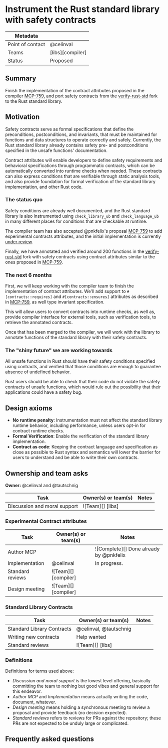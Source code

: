 # Instrument the Rust standard library with safety contracts

| Metadata         |                  |
|------------------|------------------|
| Point of contact | @celinval        |
| Teams            | [libs][compiler] |
| Status           | Proposed         |

## Summary

Finish the implementation of the contract attributes proposed in the compiler [MCP-759],
and port safety contracts from the [verify-rust-std] fork to the Rust standard library.

## Motivation

Safety contracts serve as formal specifications that define the preconditions, postconditions, and invariants,
that must be maintained for functions and data structures to operate correctly and safely.
Currently, the Rust standard library already contains safety pre- and postconditions specified in the unsafe functions'
documentation.

Contract attributes will enable developers to define safety requirements and behavioral specifications through programmatic contracts,
which can be automatically converted into runtime checks when needed.
These contracts can also express conditions that are verifiable through static analysis tools,
and also provide foundation for formal verification of the standard library implementation, and other Rust code.

### The status quo

Safety conditions are already well documented, and the Rust standard library is also instrumented using
`check_library_ub` and `check_language_ub` in many different places for conditions that are checkable at runtime.

The compiler team has also accepted @pnkfelix's proposal [MCP-759] to add experimental contracts attributes, and
the initial implementation is currently [under review](https://github.com/rust-lang/rust/pull/128045).

Finally, we have annotated and verified around 200 functions in the [verify-rust-std] fork with safety contracts using
contract attributes similar to the ones proposed in [MCP-759].

### The next 6 months

First, we will keep working with the compiler team to finish the implementation of contract attributes.
We'll add support to `#[contracts::requires]` and `#[contracts::ensures]` attributes as described in [MCP-759],
as well type invariant specification.

This will allow users to convert contracts into runtime checks, as well as, provide compiler interface
for external tools, such as verification tools, to retrieve the annotated contracts.

Once that has been merged to the compiler, we will work with the library to annotate functions of the standard library
with their safety contracts.

### The "shiny future" we are working towards

All unsafe functions in Rust should have their safety conditions specified using contracts, and verified that those
conditions are enough to guarantee absence of undefined behavior.

Rust users should be able to check that their code do not violate the safety contracts of unsafe functions, which
would rule out the possibility that their applications could have a safety bug.

## Design axioms

- **No runtime penalty**: Instrumentation must not affect the standard library runtime behavior, including performance, 
unless users opt-in for contract runtime checks.
- **Formal Verification**: Enable the verification of the standard library implementation.
- **Contract as code**: Keeping the contract language and specification as close as possible to Rust syntax and
  semantics will lower the barrier for users to understand and be able to write their own contracts.

## Ownership and team asks

**Owner:** @celinval and @tautschnig

| Task                         | Owner(s) or team(s) | Notes |
|------------------------------|---------------------|-------|
| Discussion and moral support | ![Team][] [libs]    |       |

### Experimental Contract attributes

| Task             | Owner(s) or team(s)  | Notes                                   |
|------------------|----------------------|-----------------------------------------|
| Author MCP       |                      | ![Complete][] Done already by @pnkfelix |
| Implementation   | @celinval            | In progress.                            |
| Standard reviews | ![Team][] [compiler] |                                         |
| Design meeting   | ![Team][] [compiler] |                                         |

### Standard Library Contracts

| Task                       | Owner(s) or team(s)    | Notes |
|----------------------------|------------------------|-------|
| Standard Library Contracts | @celinval, @tautschnig |       |
| Writing new contracts      | Help wanted            |       |
| Standard reviews           | ![Team][] [libs]       |       |


### Definitions

Definitions for terms used above:

* *Discussion and moral support* is the lowest level offering, basically committing the team to nothing but good vibes and general support for this endeavor.
* *Author MCP* and *Implementation* means actually writing the code, document, whatever.
* *Design meeting* means holding a synchronous meeting to review a proposal and provide feedback (no decision expected).
* *Standard reviews* refers to reviews for PRs against the repository; these PRs are not expected to be unduly large or complicated.

## Frequently asked questions

[verify-rust-std]: https://github.com/model-checking/verify-rust-std
[MCP-759]: https://github.com/rust-lang/compiler-team/issues/759